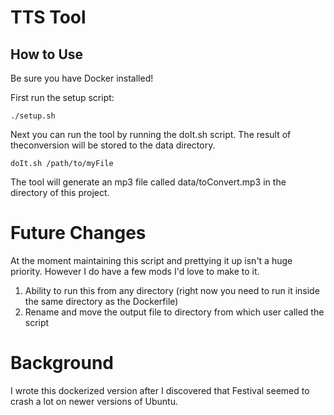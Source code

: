 # TTS Tool

## How to Use

Be sure you have Docker installed!

First run the setup script:

```
./setup.sh
```

Next you can run the tool by running the doIt.sh script.  The result of theconversion will be stored to the data directory.

```
doIt.sh /path/to/myFile
```

The tool will generate an mp3 file called data/toConvert.mp3 in the directory of this project.

# Future Changes

At the moment maintaining this script and prettying it up isn't a huge priority.  However I do have a few mods I'd love to make to it.

1.  Ability to run this from any directory (right now you need to run it inside the same directory as the Dockerfile)
2.  Rename and move the output file to directory from which user called the script

# Background
I wrote this dockerized version after I discovered that Festival seemed to crash a lot on newer versions of Ubuntu.